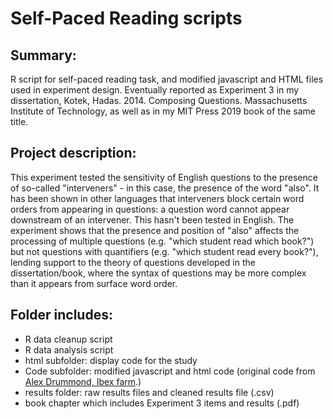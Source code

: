 Self-Paced Reading scripts
==========================

Summary:
--------
R script for self-paced reading task, and modified javascript and HTML files used in experiment design. Eventually reported as Experiment 3 in my dissertation, Kotek, Hadas. 2014. Composing Questions. Massachusetts Institute of Technology, as well as in my MIT Press 2019 book of the same title.	


Project description: 
--------------------
This experiment tested the sensitivity of English questions to the presence of so-called "interveners" - in this case, the presence of the word "also". It has been shown in other languages that interveners block certain word orders from appearing in questions: a question word cannot appear downstream of an intervener. This hasn't been tested in English. The experiment shows that the presence and position of "also" affects the processing of multiple questions (e.g. "which student read which book?") but not questions with quantifiers (e.g. "which student read every book?"), lending support to the theory of questions developed in the dissertation/book, where the syntax of questions may be more complex than it appears from surface word order.  


Folder includes: 
----------------
* R data cleanup script
* R data analysis script
* html subfolder: display code for the study
* Code subfolder: modified javascript and html code (original code from [Alex Drummond, Ibex farm](http://spellout.net/ibexfarm/).)
* results folder: raw results files and cleaned results file (.csv)
* book chapter which includes Experiment 3 items and results (.pdf)